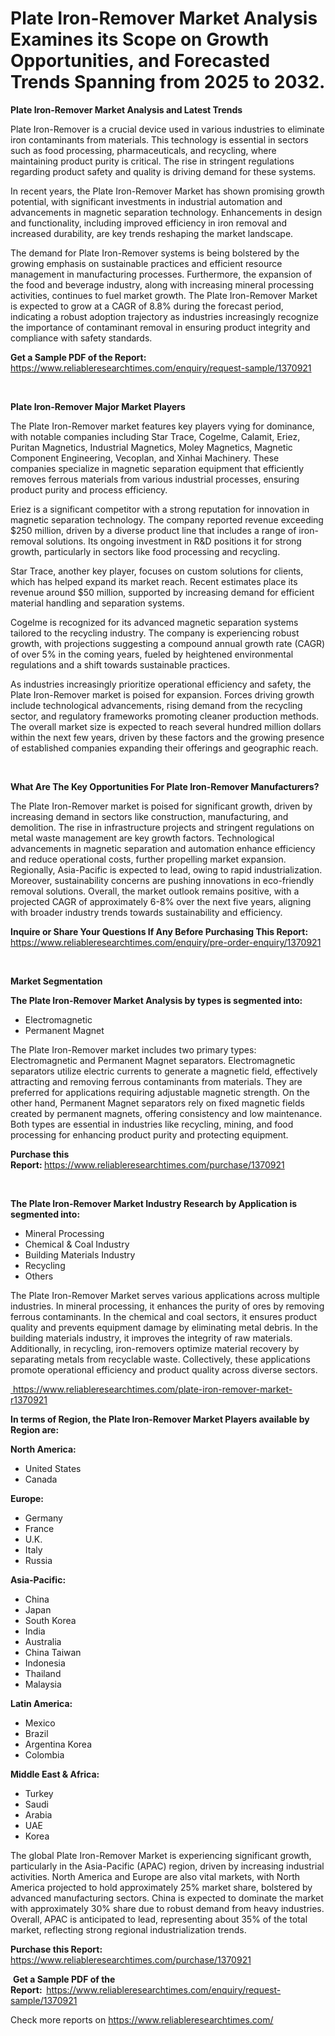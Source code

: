 <p><h1>Plate Iron-Remover Market Analysis Examines its Scope on Growth Opportunities, and Forecasted Trends Spanning from 2025 to 2032.</h1></p><p><strong>Plate Iron-Remover Market Analysis and Latest Trends</strong></p>
<p><p>Plate Iron-Remover is a crucial device used in various industries to eliminate iron contaminants from materials. This technology is essential in sectors such as food processing, pharmaceuticals, and recycling, where maintaining product purity is critical. The rise in stringent regulations regarding product safety and quality is driving demand for these systems.</p><p>In recent years, the Plate Iron-Remover Market has shown promising growth potential, with significant investments in industrial automation and advancements in magnetic separation technology. Enhancements in design and functionality, including improved efficiency in iron removal and increased durability, are key trends reshaping the market landscape.</p><p>The demand for Plate Iron-Remover systems is being bolstered by the growing emphasis on sustainable practices and efficient resource management in manufacturing processes. Furthermore, the expansion of the food and beverage industry, along with increasing mineral processing activities, continues to fuel market growth. The Plate Iron-Remover Market is expected to grow at a CAGR of 8.8% during the forecast period, indicating a robust adoption trajectory as industries increasingly recognize the importance of contaminant removal in ensuring product integrity and compliance with safety standards.</p></p>
<p><strong>Get a Sample PDF of the Report:&nbsp;</strong> <a href="https://www.reliableresearchtimes.com/enquiry/request-sample/1370921?utm_campaign=3281&utm_medium=2&utm_source=Github&utm_content=ia&utm_term=22032025&utm_id=plate-iron-remover">https://www.reliableresearchtimes.com/enquiry/request-sample/1370921</a></p>
<p>&nbsp;</p>
<p><strong>Plate Iron-Remover Major Market Players</strong></p>
<p><p>The Plate Iron-Remover market features key players vying for dominance, with notable companies including Star Trace, Cogelme, Calamit, Eriez, Puritan Magnetics, Industrial Magnetics, Moley Magnetics, Magnetic Component Engineering, Vecoplan, and Xinhai Machinery. These companies specialize in magnetic separation equipment that efficiently removes ferrous materials from various industrial processes, ensuring product purity and process efficiency.</p><p>Eriez is a significant competitor with a strong reputation for innovation in magnetic separation technology. The company reported revenue exceeding $250 million, driven by a diverse product line that includes a range of iron-removal solutions. Its ongoing investment in R&D positions it for strong growth, particularly in sectors like food processing and recycling.</p><p>Star Trace, another key player, focuses on custom solutions for clients, which has helped expand its market reach. Recent estimates place its revenue around $50 million, supported by increasing demand for efficient material handling and separation systems.</p><p>Cogelme is recognized for its advanced magnetic separation systems tailored to the recycling industry. The company is experiencing robust growth, with projections suggesting a compound annual growth rate (CAGR) of over 5% in the coming years, fueled by heightened environmental regulations and a shift towards sustainable practices.</p><p>As industries increasingly prioritize operational efficiency and safety, the Plate Iron-Remover market is poised for expansion. Forces driving growth include technological advancements, rising demand from the recycling sector, and regulatory frameworks promoting cleaner production methods. The overall market size is expected to reach several hundred million dollars within the next few years, driven by these factors and the growing presence of established companies expanding their offerings and geographic reach.</p></p>
<p>&nbsp;</p>
<p><strong>What Are The Key Opportunities For Plate Iron-Remover Manufacturers?</strong></p>
<p><p>The Plate Iron-Remover market is poised for significant growth, driven by increasing demand in sectors like construction, manufacturing, and demolition. The rise in infrastructure projects and stringent regulations on metal waste management are key growth factors. Technological advancements in magnetic separation and automation enhance efficiency and reduce operational costs, further propelling market expansion. Regionally, Asia-Pacific is expected to lead, owing to rapid industrialization. Moreover, sustainability concerns are pushing innovations in eco-friendly removal solutions. Overall, the market outlook remains positive, with a projected CAGR of approximately 6-8% over the next five years, aligning with broader industry trends towards sustainability and efficiency.</p></p>
<p><strong>Inquire or Share Your Questions If Any Before Purchasing This Report:</strong> <a href="https://www.reliableresearchtimes.com/enquiry/pre-order-enquiry/1370921?utm_campaign=3281&utm_medium=2&utm_source=Github&utm_content=ia&utm_term=22032025&utm_id=plate-iron-remover">https://www.reliableresearchtimes.com/enquiry/pre-order-enquiry/1370921</a></p>
<p>&nbsp;</p>
<p><strong>Market Segmentation</strong></p>
<p><strong>The Plate Iron-Remover Market Analysis by types is segmented into:</strong></p>
<p><ul><li>Electromagnetic</li><li>Permanent Magnet</li></ul></p>
<p><p>The Plate Iron-Remover market includes two primary types: Electromagnetic and Permanent Magnet separators. Electromagnetic separators utilize electric currents to generate a magnetic field, effectively attracting and removing ferrous contaminants from materials. They are preferred for applications requiring adjustable magnetic strength. On the other hand, Permanent Magnet separators rely on fixed magnetic fields created by permanent magnets, offering consistency and low maintenance. Both types are essential in industries like recycling, mining, and food processing for enhancing product purity and protecting equipment.</p></p>
<p><strong>Purchase this Report:&nbsp;</strong><a href="https://www.reliableresearchtimes.com/purchase/1370921?utm_campaign=3281&utm_medium=2&utm_source=Github&utm_content=ia&utm_term=22032025&utm_id=plate-iron-remover">https://www.reliableresearchtimes.com/purchase/1370921</a></p>
<p>&nbsp;</p>
<p><strong>The Plate Iron-Remover Market Industry Research by Application is segmented into:</strong></p>
<p><ul><li>Mineral Processing</li><li>Chemical & Coal Industry</li><li>Building Materials Industry</li><li>Recycling</li><li>Others</li></ul></p>
<p><p>The Plate Iron-Remover Market serves various applications across multiple industries. In mineral processing, it enhances the purity of ores by removing ferrous contaminants. In the chemical and coal sectors, it ensures product quality and prevents equipment damage by eliminating metal debris. In the building materials industry, it improves the integrity of raw materials. Additionally, in recycling, iron-removers optimize material recovery by separating metals from recyclable waste. Collectively, these applications promote operational efficiency and product quality across diverse sectors.</p></p>
<p><a href="https://www.reliableresearchtimes.com/plate-iron-remover-market-r1370921?utm_campaign=3281&utm_medium=2&utm_source=Github&utm_content=ia&utm_term=22032025&utm_id=plate-iron-remover">&nbsp;https://www.reliableresearchtimes.com/plate-iron-remover-market-r1370921</a></p>
<p><strong>In terms of Region, the Plate Iron-Remover Market Players available by Region are:</strong></p>
<p>
    <p> <strong> North America: </strong>
        <ul>
            <li>United States</li>
            <li>Canada</li>
        </ul>
        </p> 
    <p> <strong> Europe: </strong>
        <ul>
            <li>Germany</li>
            <li>France</li>
            <li>U.K.</li>
            <li>Italy</li>
            <li>Russia</li>
        </ul>
        </p> 
    <p> <strong> Asia-Pacific: </strong>
        <ul>
            <li>China</li>
            <li>Japan</li>
            <li>South Korea</li>
            <li>India</li>
            <li>Australia</li>
            <li>China Taiwan</li>
            <li>Indonesia</li>
            <li>Thailand</li>
            <li>Malaysia</li>
        </ul>
        </p> 
    <p> <strong> Latin America: </strong>
        <ul>
            <li>Mexico</li>
            <li>Brazil</li>
            <li>Argentina Korea</li>
            <li>Colombia</li>
        </ul>
        </p> 
    <p> <strong> Middle East & Africa: </strong>
        <ul>
            <li>Turkey</li>
            <li>Saudi</li>
            <li>Arabia</li>
            <li>UAE</li>
            <li>Korea</li>
        </ul>
    </p>
    </p>
<p><p>The global Plate Iron-Remover Market is experiencing significant growth, particularly in the Asia-Pacific (APAC) region, driven by increasing industrial activities. North America and Europe are also vital markets, with North America projected to hold approximately 25% market share, bolstered by advanced manufacturing sectors. China is expected to dominate the market with approximately 30% share due to robust demand from heavy industries. Overall, APAC is anticipated to lead, representing about 35% of the total market, reflecting strong regional industrialization trends.</p></p>
<p><strong>Purchase this Report: </strong><a href="https://www.reliableresearchtimes.com/purchase/1370921?utm_campaign=3281&utm_medium=2&utm_source=Github&utm_content=ia&utm_term=22032025&utm_id=plate-iron-remover">https://www.reliableresearchtimes.com/purchase/1370921</a></p>
<p>&nbsp;<strong>Get a Sample PDF of the Report:&nbsp;&nbsp;</strong><a href="https://www.reliableresearchtimes.com/enquiry/request-sample/1370921?utm_campaign=3281&utm_medium=2&utm_source=Github&utm_content=ia&utm_term=22032025&utm_id=plate-iron-remover">https://www.reliableresearchtimes.com/enquiry/request-sample/1370921</a></p>
<p><strong></strong></p>
<p>Check more reports on <a href="https://www.reliableresearchtimes.com/?utm_campaign=3281&utm_medium=2&utm_source=Github&utm_content=ia&utm_term=22032025&utm_id=plate-iron-remover">https://www.reliableresearchtimes.com/</a></p>
